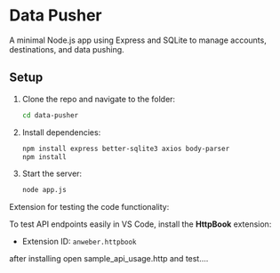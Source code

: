 # Data Pusher

A minimal Node.js app using Express and SQLite to manage accounts, destinations, and data pushing.

##  Setup

1. Clone the repo and navigate to the folder:
   ```bash
   cd data-pusher


2. Install dependencies:

   ```bash
   npm install express better-sqlite3 axios body-parser
   npm install
   ```

3. Start the server:

   ```bash
   node app.js
   ```

Extension for testing the code functionality:

To test API endpoints easily in VS Code, install the **HttpBook** extension:

* Extension ID: `anweber.httpbook`

after installing open sample_api_usage.http and test....


